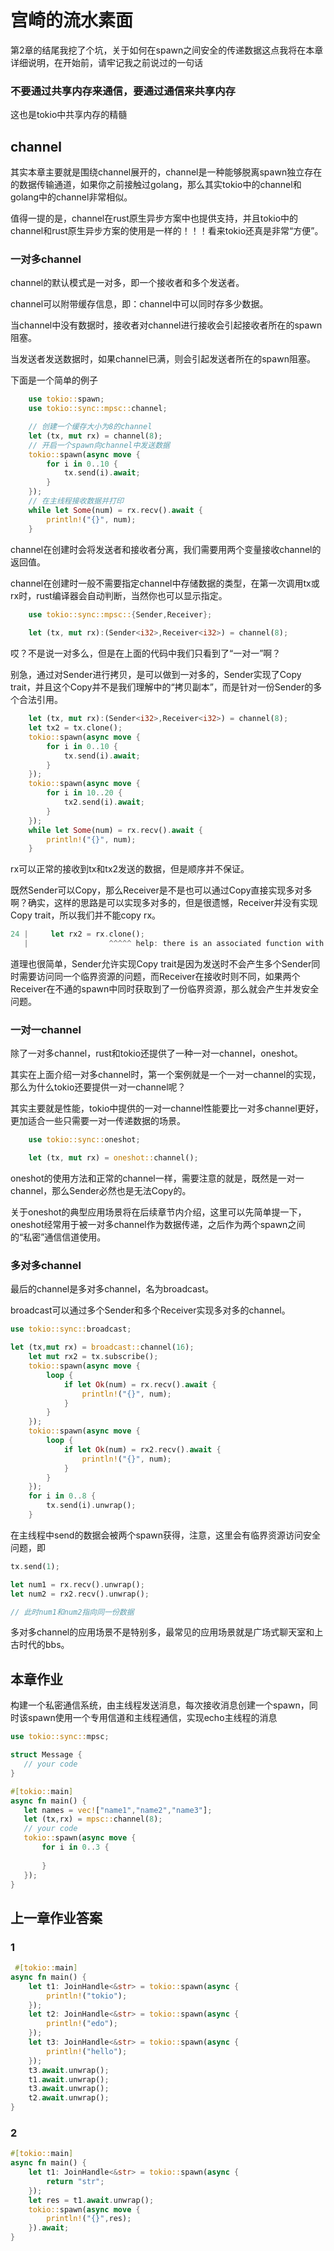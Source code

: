 # 宫崎的流水素面

第2章的结尾我挖了个坑，关于如何在spawn之间安全的传递数据这点我将在本章详细说明，在开始前，请牢记我之前说过的一句话

### 不要通过共享内存来通信，要通过通信来共享内存

这也是tokio中共享内存的精髓

## channel

其实本章主要就是围绕channel展开的，channel是一种能够脱离spawn独立存在的数据传输通道，如果你之前接触过golang，那么其实tokio中的channel和golang中的channel非常相似。

值得一提的是，channel在rust原生异步方案中也提供支持，并且tokio中的channel和rust原生异步方案的使用是一样的！！！看来tokio还真是非常“方便”。

### 一对多channel

channel的默认模式是一对多，即一个接收者和多个发送者。

channel可以附带缓存信息，即：channel中可以同时存多少数据。

当channel中没有数据时，接收者对channel进行接收会引起接收者所在的spawn阻塞。

当发送者发送数据时，如果channel已满，则会引起发送者所在的spawn阻塞。

下面是一个简单的例子

```rust
    use tokio::spawn;
    use tokio::sync::mpsc::channel;

    // 创建一个缓存大小为8的channel
    let (tx, mut rx) = channel(8);
    // 开启一个spawn向channel中发送数据
    tokio::spawn(async move {
        for i in 0..10 {
            tx.send(i).await;
        }
    });
    // 在主线程接收数据并打印
    while let Some(num) = rx.recv().await {
        println!("{}", num);
    }
```


channel在创建时会将发送者和接收者分离，我们需要用两个变量接收channel的返回值。

channel在创建时一般不需要指定channel中存储数据的类型，在第一次调用tx或rx时，rust编译器会自动判断，当然你也可以显示指定。

```rust
    use tokio::sync::mpsc::{Sender,Receiver};
    
    let (tx, mut rx):(Sender<i32>,Receiver<i32>) = channel(8);
```

哎？不是说一对多么，但是在上面的代码中我们只看到了“一对一”啊？

别急，通过对Sender进行拷贝，是可以做到一对多的，Sender实现了Copy trait，并且这个Copy并不是我们理解中的“拷贝副本”，而是针对一份Sender的多个合法引用。

```rust
    let (tx, mut rx):(Sender<i32>,Receiver<i32>) = channel(8);
    let tx2 = tx.clone();
    tokio::spawn(async move {
        for i in 0..10 {
            tx.send(i).await;
        }
    });
    tokio::spawn(async move {
        for i in 10..20 {
            tx2.send(i).await;
        }
    });
    while let Some(num) = rx.recv().await {
        println!("{}", num);
    }
```

rx可以正常的接收到tx和tx2发送的数据，但是顺序并不保证。

既然Sender可以Copy，那么Receiver是不是也可以通过Copy直接实现多对多啊？确实，这样的思路是可以实现多对多的，但是很遗憾，Receiver并没有实现Copy trait，所以我们并不能copy rx。

```rust
24 |     let rx2 = rx.clone();
   |                  ^^^^^ help: there is an associated function with a similar name: `close`
```

道理也很简单，Sender允许实现Copy trait是因为发送时不会产生多个Sender同时需要访问同一个临界资源的问题，而Receiver在接收时则不同，如果两个Receiver在不通的spawn中同时获取到了一份临界资源，那么就会产生并发安全问题。

### 一对一channel

除了一对多channel，rust和tokio还提供了一种一对一channel，oneshot。

其实在上面介绍一对多channel时，第一个案例就是一个一对一channel的实现，那么为什么tokio还要提供一对一channel呢？

其实主要就是性能，tokio中提供的一对一channel性能要比一对多channel更好，更加适合一些只需要一对一传递数据的场景。

```rust
    use tokio::sync::oneshot;

    let (tx, mut rx) = oneshot::channel();
```

oneshot的使用方法和正常的channel一样，需要注意的就是，既然是一对一channel，那么Sender必然也是无法Copy的。

关于oneshot的典型应用场景将在后续章节内介绍，这里可以先简单提一下，oneshot经常用于被一对多channel作为数据传递，之后作为两个spawn之间的“私密”通信信道使用。

### 多对多channel

最后的channel是多对多channel，名为broadcast。

broadcast可以通过多个Sender和多个Receiver实现多对多的channel。

```rust
use tokio::sync::broadcast;

let (tx,mut rx) = broadcast::channel(16);
    let mut rx2 = tx.subscribe();
    tokio::spawn(async move {
        loop {
            if let Ok(num) = rx.recv().await {
                println!("{}", num);
            }
        }
    });
    tokio::spawn(async move {
        loop {
            if let Ok(num) = rx2.recv().await {
                println!("{}", num);
            }
        }
    });
    for i in 0..8 {
        tx.send(i).unwrap();
    }
```

在主线程中send的数据会被两个spawn获得，注意，这里会有临界资源访问安全问题，即

```rust
tx.send(1);

let num1 = rx.recv().unwrap();
let num2 = rx2.recv().unwrap();

// 此时num1和num2指向同一份数据
```

多对多channel的应用场景不是特别多，最常见的应用场景就是广场式聊天室和上古时代的bbs。

## 本章作业

 构建一个私密通信系统，由主线程发送消息，每次接收消息创建一个spawn，同时该spawn使用一个专用信道和主线程通信，实现echo主线程的消息
 
 ```rust
 use tokio::sync::mpsc;

struct Message {
    // your code
}

#[tokio::main]
async fn main() {
    let names = vec!["name1","name2","name3"];
    let (tx,rx) = mpsc::channel(8);
    // your code
    tokio::spawn(async move {
        for i in 0..3 {
            
        }
    });
}
 ```


## 上一章作业答案

### 1

```rust
 #[tokio::main]
async fn main() {
    let t1: JoinHandle<&str> = tokio::spawn(async {
        println!("tokio");
    });
    let t2: JoinHandle<&str> = tokio::spawn(async {
        println!("edo");
    });
    let t3: JoinHandle<&str> = tokio::spawn(async {
        println!("hello");
    });
    t3.await.unwrap();
    t1.await.unwrap();
    t3.await.unwrap();
    t2.await.unwrap();
}
```

### 2

```rust
#[tokio::main]
async fn main() {
    let t1: JoinHandle<&str> = tokio::spawn(async {
        return "str";
    });
    let res = t1.await.unwrap();
    tokio::spawn(async move {
        println!("{}",res);
    }).await;
}
```
